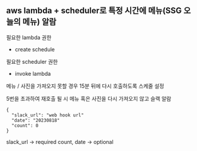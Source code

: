 ## aws lambda + scheduler로 특정 시간에 메뉴(SSG 오늘의 메뉴) 알람

필요한 lambda 권한

- create schedule

필요한 scheduler 권한
- invoke lambda

메뉴 / 사진을 가져오지 못할 경우 15분 뒤에 다시 호출하도록 스케줄 설정

5번을 초과하여 재호출 될 시 메뉴 혹은 사진을 다시 가져오지 않고 슬랙 알람

```
{
  "slack_url": "web hook url"
  "date": "20230818"
  "count": 0
}
```
slack_url -> required
count, date -> optional
